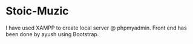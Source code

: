 # Stoic-Muzic
I have used XAMPP to create local server @ phpmyadmin. Front end has been done by ayush  using Bootstrap.
